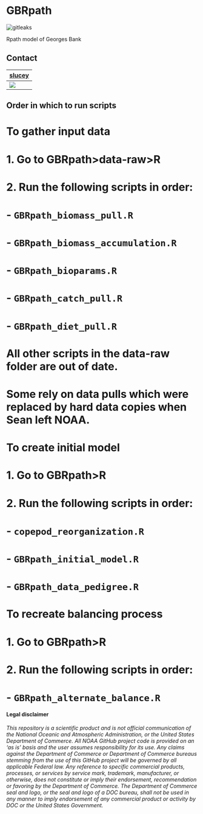 # GBRpath

![gitleaks](https://github.com/NOAA-EDAB/GBRpath/workflows/gitleaks/badge.svg)


Rpath model of Georges Bank

## Contact

| [slucey](https://github.com/slucey)        
| ----------------------------------------------------------------------------------------------- 
| [![](https://avatars.githubusercontent.com/u/5578254?s=100&u=cd59cd654cab73ea583c697145bfe062222355cd&v=4)](https://github.com/slucey) | 

## Order in which to run scripts

# To gather input data
# 1. Go to GBRpath>data-raw>R
# 2. Run the following scripts in order:
#   - `GBRpath_biomass_pull.R`
#   - `GBRpath_biomass_accumulation.R`
#   - `GBRpath_bioparams.R`
#   - `GBRpath_catch_pull.R`
#   - `GBRpath_diet_pull.R`
# All other scripts in the data-raw folder are out of date.
# Some rely on data pulls which were replaced by hard data copies when Sean left NOAA.

# To create initial model
# 1. Go to GBRpath>R
# 2. Run the following scripts in order:
#   - `copepod_reorganization.R`
#   - `GBRpath_initial_model.R`
#   - `GBRpath_data_pedigree.R`

# To recreate balancing process
# 1. Go to GBRpath>R
# 2. Run the following scripts in order:
#   - `GBRpath_alternate_balance.R`

#### Legal disclaimer

*This repository is a scientific product and is not official
communication of the National Oceanic and Atmospheric Administration, or
the United States Department of Commerce. All NOAA GitHub project code
is provided on an ‘as is’ basis and the user assumes responsibility for
its use. Any claims against the Department of Commerce or Department of
Commerce bureaus stemming from the use of this GitHub project will be
governed by all applicable Federal law. Any reference to specific
commercial products, processes, or services by service mark, trademark,
manufacturer, or otherwise, does not constitute or imply their
endorsement, recommendation or favoring by the Department of Commerce.
The Department of Commerce seal and logo, or the seal and logo of a DOC
bureau, shall not be used in any manner to imply endorsement of any
commercial product or activity by DOC or the United States Government.*
